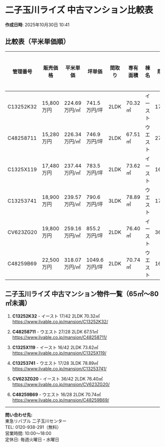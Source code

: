 # 二子玉川ライズ 中古マンション比較表

**作成日時**: 2025年10月30日 10:41

## 比較表（平米単価順）

| 管理番号 | 販売価格 | 平米単価 | 坪単価 | 間取り | 専有面積 | 棟名 | 階数 | 築年月 | 向き | リフォーム | お気に入り | 担当者 |
|---|---|---|---|---|---|---|---|---|---|---|---|---|
| C13252K32 | 15,800万円 | 224.69万円/㎡ | 741.5万円/坪 | 2LDK | 70.32㎡ | イースト | 17/42 | 2010年5月 | 北東 | 無 | 7 | 行方 |
| C48258711 | 15,280万円 | 226.34万円/㎡ | 746.9万円/坪 | 2LDK | 67.51㎡ | ウエスト | 27/28 | 2010年5月 | 西 | 有 | 16 | 山形 |
| C1325X119 | 17,480万円 | 237.44万円/㎡ | 783.5万円/坪 | 2LDK | 73.62㎡ | イースト | 16/42 | 2010年7月 | 北東 | 有 | 9 | 小西 |
| C13253741 | 18,900万円 | 239.57万円/㎡ | 790.6万円/坪 | 3LDK | 78.89㎡ | ウエスト | 17/28 | 2010年5月 | 南東 | 有 | 34 | 行方 |
| CV623ZG20 | 19,800万円 | 259.16万円/㎡ | 855.2万円/坪 | 2LDK | 76.40㎡ | イースト | 36/42 | 2010年7月 | 北 | 無 | 12 | 行方 |
| C48259B69 | 22,500万円 | 318.07万円/㎡ | 1049.6万円/坪 | 2LDK | 70.74㎡ | ウエスト | 16/28 | 2010年5月 | 西 | 有 | 11 | 小西 |

## 二子玉川ライズ 中古マンション物件一覧（65㎡～80㎡未満）

1. **C13252K32** - イースト 17/42 2LDK 70.32㎡
   https://www.livable.co.jp/mansion/C13252K32/

2. **C48258711** - ウエスト 27/28 2LDK 67.51㎡
   https://www.livable.co.jp/mansion/C48258711/

3. **C1325X119** - イースト 16/42 2LDK 73.62㎡
   https://www.livable.co.jp/mansion/C1325X119/

4. **C13253741** - ウエスト 17/28 3LDK 78.89㎡
   https://www.livable.co.jp/mansion/C13253741/

5. **CV623ZG20** - イースト 36/42 2LDK 76.40㎡
   https://www.livable.co.jp/mansion/CV623ZG20/

6. **C48259B69** - ウエスト 16/28 2LDK 70.74㎡
   https://www.livable.co.jp/mansion/C48259B69/


---

**問い合わせ先:**  
東急リバブル 二子玉川センター  
TEL: 0120-938-291（無料）  
営業時間: 10:00～18:00  
定休日: 毎週火曜日・水曜日